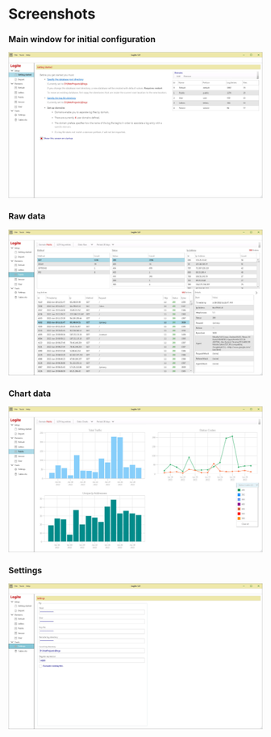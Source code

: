 # Screenshots

### Main window for initial configuration
![Main Window](/screens/main.window.jpg)

### Raw data
![Main Window](/screens/raw.data.jpg)

### Chart data
![Main Window](/screens/chart.data.jpg)

### Settings
![Main Window](/screens/settings.jpg)
